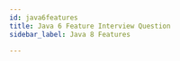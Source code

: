 ```yaml
---
id: java6features
title: Java 6 Feature Interview Question
sidebar_label: Java 8 Features

---
```

